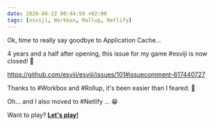 ```yaml
---
date: 2020-04-22 00:44:59 +02:00
tags: [esviji, Workbox, Rollup, Netlify]
---
```


Ok, time to really say goodbye to Application Cache…

4 years and a half after opening, this issue for my game #esviji is now closed! 🎉

https://github.com/esviji/esviji/issues/101#issuecomment-617440727

Thanks to #Workbox and #Rollup, it's been easier than I feared. 🙏

Oh… and I also moved to #Netlify … 😁

Want to play? **[Let's play!](https://play.esviji.com/)**
